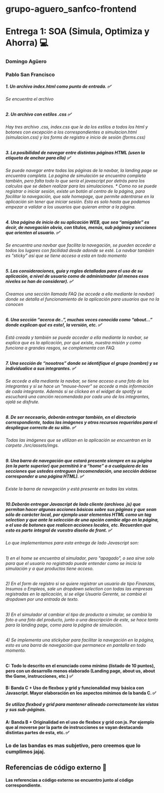 # grupo-aguero_sanfco-frontend 

# Entrega 1: SOA (Simula, Optimiza y Ahorra) :computer:

### Domingo Agüero
### Pablo San Francisco



##### 1. Un archivo index.html como punto de entrada. ✅
###### Se encuentra el archivo

##### 2. Un archivo con estilos .css ✅
###### Hay tres archivo .css, index.css que le da los estilos a todos los html y botones con excepción a los correspondientes a simulacion.html (simulacion.css) y los forms de registro e inicio de sesión (forms.css)

##### 3. La posibilidad de navegar entre distintas páginas HTML (usen la etiqueta de anchor para ello) ✅
###### Se puede navegar entre todas las páginas de la navbar, la landing page se encuentra completa. La pagina de simulación se encuentra completa también, pero falta todo lo que sería el javascript por detrás para los calculos que se deben realizar para las simulaciones. * Como no se puede registrar o iniciar sesión, existe un botón al centro de la página, para facilitar la navegación, que sale homepage, que permite adentrarse en la aplicación sin tener que iniciar sesión. Esto es solo hasta que podamos empezar a validar a los usuarios que quieran entrar a la página.

##### 4. Una página de inicio de su aplicación WEB, que sea “amigable” es decir, de navegación obvia, con títulos, menús, sub páginas y secciones que orienten al usuario. ✅
###### Se encuentra una navbar que facilita la navegación, se pueden acceder a todos los lugares con facilidad desde adonde se esté. La navbar también es "sticky" así que se tiene acceso a esta en todo momento

##### 5. Las consideraciones, guía y reglas detalladas para el uso de su aplicación, a nivel de usuario como de administrador (al menos esos niveles se han de considerar). ✅
###### Creamos una sección llamada FAQ (se accede a ella mediante la navbar) donde se detalla el funcionamiento de la aplicación para usuarios que no la conocen

##### 6. Una sección “acerca de..”, muchas veces conocida como “about...” donde explican qué es esto!, la versión, etc. ✅
###### Está creada y también se puede acceder a ella mediante la navbar, se explica que es la aplicación, por qué existe, nuestra misión y como funciona a grandes rasgos, se complementa con FAQ.

##### 7. Una sección de “nosotros” donde se identifique el grupo (nombre) y se individualice a sus integrantes. ✅
###### Se accede a ella mediante la navbar, se tiene acceso a una foto de los integrantes y si se hace un "mouse-hover" se accede a más información de cada integrante. Además si se clickea en el widget de spotify se escuchará una canción recomendada por cada uno de los integrantes, ojalá se disfrute. 

##### 8. De ser necesario, deberán entregar también, en el directorio correspondiente, todas las imágenes y otros recursos requeridos para el despliegue correcto de su sitio. ✅
###### Todas las imágenes que se utilizan en la aplicación se encuentran en la carpeta ./src/assets/imgs.

##### 9. Una barra de navegación que estará presente siempre en su página (en la parte superior) que permitirá ir a “home” o a cualquiera de las secciones que ustedes entreguen (recomendación, una sección debiese corresponder a una página HTML). ✅
###### Existe la barra de navegación y está presente en todas las vistas.

##### 10.Deberán entregar Javascript de lado cliente (archivos .js) que permitan hacer algunas acciones básicas sobre sus páginas y que sean sólo de carácter local, por ejemplo usar elementos HTML como un tag selection y que ante la selección de una opción cambie algo en la página, o el uso de botones que realicen acciones locales, etc. Recuerden que esto es parte integral de vuestro diseño de front. ✅
###### Lo que implementamos para esta entrega de lado Javascript son: 
###### 1) en el home se encuentra al simulador, pero "apagado", o sea sirve solo para que el usuario no registrado puede entender como se inicia la simulación y a que productos tiene acceso. 
###### 2) En el form de registro si se quiere registrar un usuario de tipo Finanzas, Insumos o Empleos, sale un dropdown selection con todas las empresas registradas en la aplicación, si se elige Usuario Gerente, se cambia el dropdown por una entrada de texto. 
###### 3) En el simulador al cambiar el tipo de producto a simular, se cambia la foto a una foto del producto, junto a una descripción de este, se hace tanto para la landing page, como para la página de simulación.
###### 4) Se implementa una stickybar para facilitar la navegación en la página, esto es una barra de navegación que permanece en pantalla en todo momento.

#### C: Todo lo descrito en el enunciado como mínimo (listado de 10 puntos), pero con un desarrollo menos elaborado (Landing page, about us, about the Game, instrucciones, etc.) ✅

#### B: Banda C + Uso de flexbox y grid y funcionalidad muy básica con Javascript. Mayor elaboración en los aspectos mínimos de la banda C. ✅
##### Se utiliza flexbod y grid para mantener alineado correctamente las vistas y sus sub-páginas.

#### A: Banda B + Originalidad en el uso de flexbox y grid con js. Por ejemplo que al moverse por la parte de instrucciones se vayan destacando distintas partes de esta, etc. ✅

### Lo de las bandas es mas subjetivo, pero creemos que lo cumplimos jajaj.


## Referencias de código externo :book:
#### Las referencias a código externo se encuentro junto al código correspondiente.





